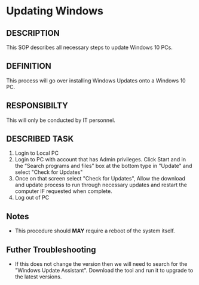 # Updating Windows

## DESCRIPTION
This SOP describes all necessary steps to update Windows 10 PCs.
## DEFINITION
This process will go over installing Windows Updates onto a Windows 10 PC.   
## RESPONSIBILTY
This will only be conducted by IT personnel.  

## DESCRIBED TASK
1. Login to Local PC  
2. Login to PC with account that has Admin privileges. Click Start and in the “Search programs and files” box at the bottom type in "Update" and select "Check for Updates"
3. Once on that screen select "Check for Updates", Allow the download and update process to run through necessary updates and restart the computer IF requested when complete.
4. Log out of PC

## Notes
- This procedure should **MAY** require a reboot of the system itself.

## Futher Troubleshooting
- If this does not change the version then we will need to search for the "Windows Update Assistant". Download the tool and run it to upgrade to the latest versions.
